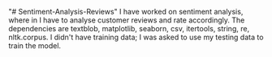"# Sentiment-Analysis-Reviews" 
I have worked on sentiment analysis, where in I have to analyse customer reviews and rate accordingly.
The dependencies are 
textblob,
matplotlib,
seaborn,
csv,
itertools,
string,
re,
nltk.corpus.
I didn't have training data; I was asked to use my testing data to train the model.
